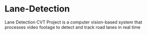# Lane-Detection
Lane Detection CVT Project is a computer vision-based system that processes video footage to detect and track road lanes in real time
